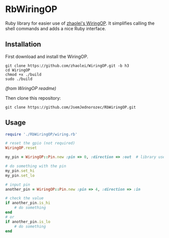 # RbWiringOP
Ruby library for easier use of [zhaolei's WiringOP](https://github.com/zhaolei/WiringOP). 
It simplifies calling the shell commands and adds a nice Ruby interface.

## Installation
First download and install the WiringOP.
```
git clone https://github.com/zhaolei/WiringOP.git -b h3 
cd WiringOP
chmod +x ./build
sudo ./build
```
*(from WiringOP readme)*

Then clone this repository:
```
git clone https://github.com/JsemJednorozec/RbWiringOP.git
```

## Usage
```ruby
require './RbWiringOP/wiring.rb'

# reset the gpio (not required)
WiringOP.reset

my_pin = WiringOP::Pin.new :pin => 0, :direction => :out  # library uses the WiringPi pin numbering

# do something with the pin
my_pin.set_hi
my_pin.set_lo

# input pin
another_pin = WiringOP::Pin.new :pin => 4, :direction => :in

# check the value
if another_pin.is_hi
    # do something
end
# or
if another_pin.is_lo
    # do something
end
```